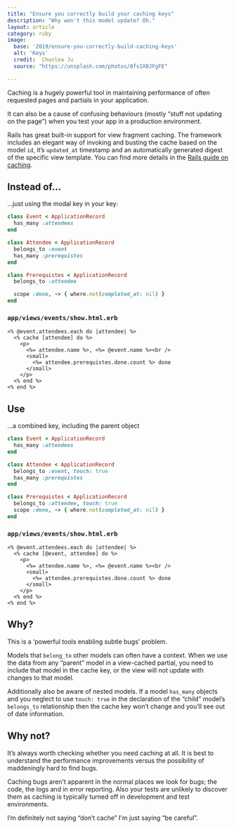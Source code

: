 ```yaml
---
title: "Ensure you correctly build your caching keys"
description: "Why won't this model update? Oh."
layout: article
category: ruby
image:
  base: '2019/ensure-you-correctly-build-caching-keys'
  alt: 'Keys'
  credit:  Chunlea Ju
  source: "https://unsplash.com/photos/8fs1X0JFgFE"

---
```


Caching is a hugely powerful tool in maintaining performance of often requested pages and partials in your application.

It can also be a cause of confusing behaviours (mostly “stuff not updating on the page”) when you test your app in a production environment.

Rails has great built-in support for view fragment caching. The framework includes an elegant way of invoking and busting the cache based on the model `id`, it’s `updated_at` timestamp and an automatically generated digest of the specific view template. You can find more details in the [Rails guide on caching](https://guides.rubyonrails.org/caching_with_rails.html#fragment-caching).


## Instead of...

...just using the modal key in your key:

```ruby
class Event < ApplicationRecord
  has_many :attendees
end

class Attendee < ApplicationRecord
  belongs_to :event
  has_many :prerequistes
end

class Prerequistes < ApplicationRecord
  belongs_to :attendee

  scope :done, -> { where.not(completed_at: nil) }
end
```


### `app/views/events/show.html.erb`

```erb
<% @event.attendees.each do |attendee| %>
  <% cache [attendee] do %>
    <p>
      <%= attendee.name %>, <%= @event.name %><br />
      <small>
        <%= attendee.prerequistes.done.count %> done
      </small>
    </p>
  <% end %>
<% end %>
```


## Use

...a combined key, including the parent object

```ruby
class Event < ApplicationRecord
  has_many :attendees
end

class Attendee < ApplicationRecord
  belongs_to :event, touch: true
  has_many :prerequistes
end

class Prerequistes < ApplicationRecord
  belongs_to :attendee, touch: true
  scope :done, -> { where.not(completed_at: nil) }
end
```

### `app/views/events/show.html.erb`

```erb
<% @event.attendees.each do |attendee| %>
  <% cache [@event, attendee] do %>
    <p>
      <%= attendee.name %>, <%= @event.name %><br />
      <small>
        <%= attendee.prerequistes.done.count %> done
      </small>
    </p>
  <% end %>
<% end %>
```


## Why?

This is a ‘powerful tools enabling subtle bugs’ problem.

Models that `belong_to` other models can often have a context. When we use the data from any “parent” model in a view-cached partial, you need to include that model in the cache key, or the view will not update with changes to that model.

Additionally also be aware of nested models. If a model `has_many` objects and you neglect to use `touch: true` in the declaration of the “child” model’s `belongs_to` relationship then the cache key won’t change and you’ll see out of date information.


## Why not?

It’s always worth checking whether you need caching at all. It is best to understand the performance improvements versus the possibility of maddeningly hard to find bugs.

Caching bugs aren't apparent in the normal places we look for bugs; the code, the logs and in error reporting. Also your tests are unlikely to discover them as caching is typically turned off in development and test environments.

I’m definitely not saying “don’t cache” I'm just saying “be careful”.
